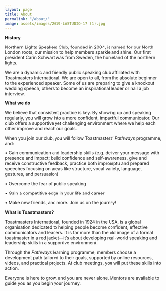 ```yaml
---
layout: page
title: About
permalink: "/about/"
image: assets/images/2019-LASTUDIO-17 (1).jpg
---
```


**History**

Northern Lights Speakers Club, founded in 2004, is named for our North London roots, our mission to help members sparkle and shine. Our first president Carin Schwart was from Sweden, the homeland of the northern lights.

We are a dynamic and friendly public speaking club affiliated with Toastmasters International. We are open to all, from the absolute beginner to the experienced speaker. Some of us are preparing to give a knockout wedding speech, others to become an inspirational leader or nail a job interview.


**What we do**

We believe that consistent practice is key. By showing up and speaking regularly, you will grow into a more confident, impactful communicator. Our club offers a supportive yet challenging environment where we help each other improve and reach our goals.

When you join our club, you will follow Toastmasters’ _Pathways_ programme, and:

• Gain communication and leadership skills (e.g. deliver your message with presence and impact; build confidence and self-awareness, give and receive constructive feedback, practice both impromptu and prepared speeches focusing on areas like structure, vocal variety, language, gestures, and persuasion)

• Overcome the fear of public speaking

• Gain a competitive edge in your life and career

• Make new friends, and more. Join us on the journey!

**What is Toastmasters?**

Toastmasters International, founded in 1924 in the USA, is a global organisation dedicated to helping people become confident, effective communicators and leaders. It is far more than the old image of a formal toastmaster in a red jacket—it’s about developing real-world speaking and leadership skills in a supportive environment.

Through the _Pathways_ learning programme, members choose a development path tailored to their goals, supported by online resources, videos, and practical projects. At club meetings, you will put these skills into action.

Everyone is here to grow, and you are never alone. Mentors are available to guide you as you begin your journey.
